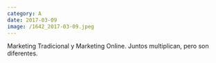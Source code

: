 ```yaml
--- 
category: A 
date: 2017-03-09 
image: /1642_2017-03-09.jpeg 
--- 
```


Marketing Tradicional y Marketing Online. Juntos multiplican, pero son diferentes.